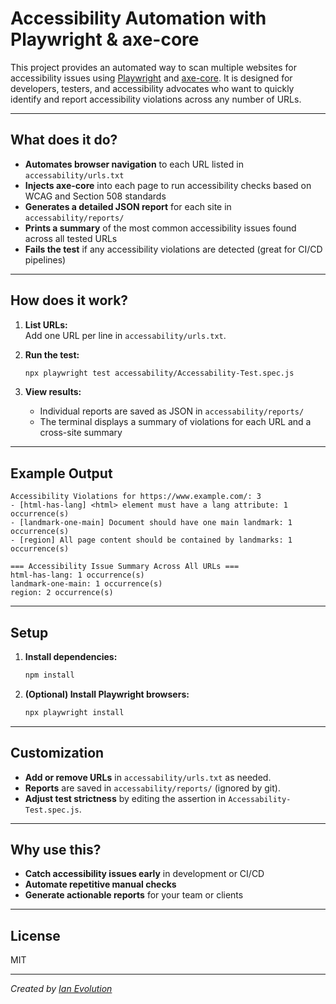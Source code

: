 # Accessibility Automation with Playwright & axe-core

This project provides an automated way to scan multiple websites for accessibility issues using [Playwright](https://playwright.dev/) and [axe-core](https://www.deque.com/axe/). It is designed for developers, testers, and accessibility advocates who want to quickly identify and report accessibility violations across any number of URLs.

---

## What does it do?

- **Automates browser navigation** to each URL listed in `accessability/urls.txt`
- **Injects axe-core** into each page to run accessibility checks based on WCAG and Section 508 standards
- **Generates a detailed JSON report** for each site in `accessability/reports/`
- **Prints a summary** of the most common accessibility issues found across all tested URLs
- **Fails the test** if any accessibility violations are detected (great for CI/CD pipelines)

---

## How does it work?

1. **List URLs:**  
   Add one URL per line in `accessability/urls.txt`.

2. **Run the test:**  
   ```sh
   npx playwright test accessability/Accessability-Test.spec.js
   ```

3. **View results:**  
   - Individual reports are saved as JSON in `accessability/reports/`
   - The terminal displays a summary of violations for each URL and a cross-site summary

---

## Example Output

```
Accessibility Violations for https://www.example.com/: 3
- [html-has-lang] <html> element must have a lang attribute: 1 occurrence(s)
- [landmark-one-main] Document should have one main landmark: 1 occurrence(s)
- [region] All page content should be contained by landmarks: 1 occurrence(s)

=== Accessibility Issue Summary Across All URLs ===
html-has-lang: 1 occurrence(s)
landmark-one-main: 1 occurrence(s)
region: 2 occurrence(s)
```

---

## Setup

1. **Install dependencies:**
   ```sh
   npm install
   ```

2. **(Optional) Install Playwright browsers:**
   ```sh
   npx playwright install
   ```

---

## Customization

- **Add or remove URLs** in `accessability/urls.txt` as needed.
- **Reports** are saved in `accessability/reports/` (ignored by git).
- **Adjust test strictness** by editing the assertion in `Accessability-Test.spec.js`.

---

## Why use this?

- **Catch accessibility issues early** in development or CI/CD
- **Automate repetitive manual checks**
- **Generate actionable reports** for your team or clients

---

## License

MIT

---

*Created by [Ian Evolution](https://github.com/IanEvolution)*
